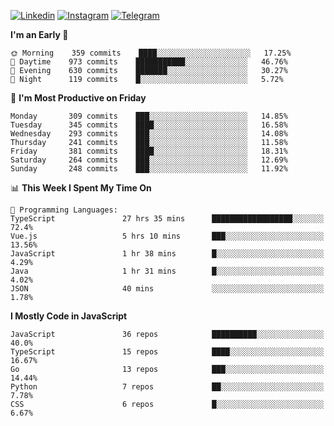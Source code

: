 [![Linkedin](https://img.shields.io/badge/-Archie-blue?style=flat-square&labelColor=gray&logo=Linkedin&logoColor=white&link=https://www.linkedin.com/in/archisdi)](https://www.linkedin.com/in/archisdi)
[![Instagram](https://img.shields.io/badge/-@archisdi-orange?style=flat-square&labelColor=gray&logo=Instagram&logoColor=white&link=https://www.instagram.com/archisdi)](https://www.instagram.com/archisdi)
[![Telegram](https://img.shields.io/badge/-aai-informational?style=flat-square&labelColor=gray&logo=telegram&logoColor=white&link=https://t.me/archisdi)](https://t.me/archisdi)

<!--START_SECTION:waka-->
**I'm an Early 🐤** 

```text
🌞 Morning    359 commits    ████░░░░░░░░░░░░░░░░░░░░░   17.25% 
🌆 Daytime    973 commits    ███████████░░░░░░░░░░░░░░   46.76% 
🌃 Evening    630 commits    ███████░░░░░░░░░░░░░░░░░░   30.27% 
🌙 Night      119 commits    █░░░░░░░░░░░░░░░░░░░░░░░░   5.72%

```
📅 **I'm Most Productive on Friday** 

```text
Monday       309 commits    ███░░░░░░░░░░░░░░░░░░░░░░   14.85% 
Tuesday      345 commits    ████░░░░░░░░░░░░░░░░░░░░░   16.58% 
Wednesday    293 commits    ███░░░░░░░░░░░░░░░░░░░░░░   14.08% 
Thursday     241 commits    ███░░░░░░░░░░░░░░░░░░░░░░   11.58% 
Friday       381 commits    ████░░░░░░░░░░░░░░░░░░░░░   18.31% 
Saturday     264 commits    ███░░░░░░░░░░░░░░░░░░░░░░   12.69% 
Sunday       248 commits    ███░░░░░░░░░░░░░░░░░░░░░░   11.92%

```


📊 **This Week I Spent My Time On** 

```text
💬 Programming Languages: 
TypeScript               27 hrs 35 mins      ██████████████████░░░░░░░   72.4% 
Vue.js                   5 hrs 10 mins       ███░░░░░░░░░░░░░░░░░░░░░░   13.56% 
JavaScript               1 hr 38 mins        █░░░░░░░░░░░░░░░░░░░░░░░░   4.29% 
Java                     1 hr 31 mins        █░░░░░░░░░░░░░░░░░░░░░░░░   4.02% 
JSON                     40 mins             ░░░░░░░░░░░░░░░░░░░░░░░░░   1.78%

```

**I Mostly Code in JavaScript** 

```text
JavaScript               36 repos            ██████████░░░░░░░░░░░░░░░   40.0% 
TypeScript               15 repos            ████░░░░░░░░░░░░░░░░░░░░░   16.67% 
Go                       13 repos            ███░░░░░░░░░░░░░░░░░░░░░░   14.44% 
Python                   7 repos             ██░░░░░░░░░░░░░░░░░░░░░░░   7.78% 
CSS                      6 repos             █░░░░░░░░░░░░░░░░░░░░░░░░   6.67%

```



<!--END_SECTION:waka-->